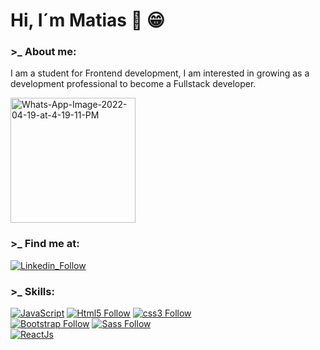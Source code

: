 # Hi, I´m Matias  👋 :grin:	

### >_  About me:

I am a student for Frontend development, I am interested in growing as a development professional to become a Fullstack developer.

<a href="https://ibb.co/3Cp2y8B"><img src="https://i.ibb.co/bKsTgyz/Whats-App-Image-2022-04-19-at-4-19-11-PM.jpg" alt="Whats-App-Image-2022-04-19-at-4-19-11-PM" border="0" width="200px" height="200px"/></a>

### >_ Find me at:
[![Linkedin_Follow](https://img.shields.io/badge/LinkedIn-0077B5?style=for-the-badge&logo=linkedin&logoColor=white&labelColor=101010)](https://www.linkedin.com/in/matias-adrian-majul/)

### >_ Skills:
[![JavaScript](https://img.shields.io/badge/JavaScript-F7DF1E?style=for-the-badge&logo=javascript&logoColor=white&labelColor=101010)](#)
[![Html5 Follow](https://img.shields.io/badge/HTML5-E34F26?style=for-the-badge&logo=html5&logoColor=white&labelColor=101010)](#)
[![css3 Follow](https://img.shields.io/badge/CSS3-1572B6?style=for-the-badge&logo=css3&logoColor=white&labelColor=101010)](#)
</br>
[![Bootstrap Follow](https://img.shields.io/badge/Bootstrap-563D7C?style=for-the-badge&logo=bootstrap&logoColor=white&labelColor=101010)](#)
[![Sass Follow](https://img.shields.io/badge/Sass-bf4080?style=for-the-badge&logo=sass&logoColor=white&labelColor=101010)](#)
</br>
[![ReactJs](https://img.shields.io/badge/React.Js-1572B6?style=for-the-badge&logo=react&logoColor=white&labelColor=101010)](#)

